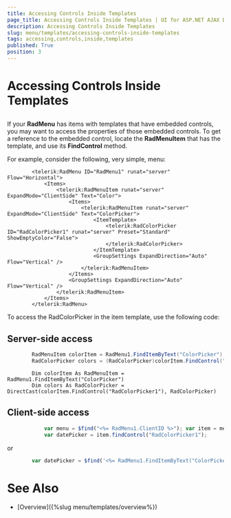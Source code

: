 ```yaml
---
title: Accessing Controls Inside Templates
page_title: Accessing Controls Inside Templates | UI for ASP.NET AJAX Documentation
description: Accessing Controls Inside Templates
slug: menu/templates/accessing-controls-inside-templates
tags: accessing,controls,inside,templates
published: True
position: 3
---
```


# Accessing Controls Inside Templates



## 

If your __RadMenu__ has items with templates that have embedded controls, you may want to access the properties of those embedded controls. To get a reference to the embedded control, locate the __RadMenuItem__ that has the template, and use its __FindControl__ method.

For example, consider the following, very simple, menu:

````ASPNET
	    <telerik:RadMenu ID="RadMenu1" runat="server" Flow="Horizontal">
	        <Items>
	            <telerik:RadMenuItem runat="server" ExpandMode="ClientSide" Text="Color">
	                <Items>
	                    <telerik:RadMenuItem runat="server" ExpandMode="ClientSide" Text="ColorPicker">
	                        <ItemTemplate>
	                            <telerik:RadColorPicker ID="RadColorPicker1" runat="server" Preset="Standard" ShowEmptyColor="False">
	                            </telerik:RadColorPicker>
	                        </ItemTemplate>
	                        <GroupSettings ExpandDirection="Auto" Flow="Vertical" />
	                    </telerik:RadMenuItem>
	                </Items>
	                <GroupSettings ExpandDirection="Auto" Flow="Vertical" />
	            </telerik:RadMenuItem>
	        </Items>
	    </telerik:RadMenu>
````



To access the RadColorPicker in the item template, use the following code:

## Server-side access



````C#
	    RadMenuItem colorItem = RadMenu1.FindItemByText("ColorPicker"); 
	    RadColorPicker colors = (RadColorPicker)colorItem.FindControl("RadColorPicker1");
````
````VB.NET
	    Dim colorItem As RadMenuItem = RadMenu1.FindItemByText("ColorPicker")
	    Dim colors As RadColorPicker = DirectCast(colorItem.FindControl("RadColorPicker1"), RadColorPicker)
````


## Client-side access

````JavaScript
	        var menu = $find("<%= RadMenu1.ClientID %>"); var item = menu.findItemByText("ColorPicker");
	        var datePicker = item.findControl("RadColorPicker1");
````



or

````JavaScript
	    var datePicker = $find('<%= RadMenu1.FindItemByText("ColorPicker").FindControl("RadColorPicker1").ClientID %>');          
````



# See Also

 * [Overview]({%slug menu/templates/overview%})

